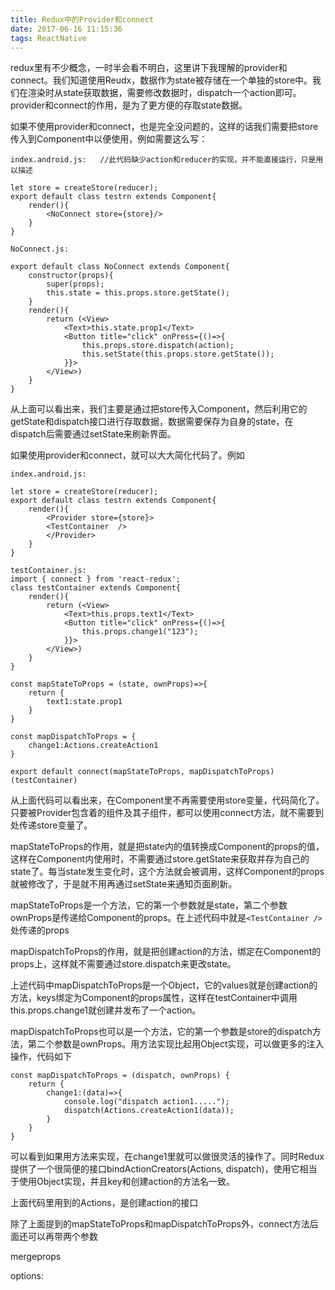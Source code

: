 ```yaml
---
title: Redux中的Provider和connect
date: 2017-06-16 11:15:36
tags: ReactNative
---
```


redux里有不少概念，一时半会看不明白，这里讲下我理解的provider和connect。我们知道使用Reudx，数据作为state被存储在一个单独的store中。我们在渲染时从state获取数据，需要修改数据时，dispatch一个action即可。provider和connect的作用，是为了更方便的存取state数据。

如果不使用provider和connect，也是完全没问题的，这样的话我们需要把store传入到Component中以便使用，例如需要这么写：

	index.android.js:	//此代码缺少action和reducer的实现，并不能直接运行，只是用以描述
	
	let store = createStore(reducer);
	export default class testrn extends Component{
		render(){
			<NoConnect store={store}/>
		}
	}

	NoConnect.js:

	export default class NoConnect extends Component{
		constructor(props){
			super(props);
			this.state = this.props.store.getState();
		}
		render(){
			return (<View>
				<Text>this.state.prop1</Text>
				<Button title="click" onPress={()=>{
					this.props.store.dispatch(action);
					this.setState(this.props.store.getState());
				}}>
			</View>)
		}
	}

从上面可以看出来，我们主要是通过把store传入Component，然后利用它的getState和dispatch接口进行存取数据，数据需要保存为自身的state，在dispatch后需要通过setState来刷新界面。

如果使用provider和connect，就可以大大简化代码了。例如

	index.android.js:

	let store = createStore(reducer);
	export default class testrn extends Component{
		render(){
			<Provider store={store}>
            <TestContainer  />
            </Provider>
		}
	}

	testContainer.js:
	import { connect } from 'react-redux';
	class testContainer extends Component{
		render(){
			return (<View>
				<Text>this.props.text1</Text>
				<Button title="click" onPress={()=>{
					this.props.change1("123");
				}}>
			</View>)
		}
	}

	const mapStateToProps = (state, ownProps)=>{
		return {
			text1:state.prop1
		}
	}

	const mapDispatchToProps = {
		change1:Actions.createAction1
	}

	export default connect(mapStateToProps, mapDispatchToProps)(testContainer)

从上面代码可以看出来，在Component里不再需要使用store变量，代码简化了。只要被Provider包含着的组件及其子组件，都可以使用connect方法，就不需要到处传递store变量了。

mapStateToProps的作用，就是把state内的值转换成Component的props的值，这样在Component内使用时，不需要通过store.getState来获取并存为自己的state了。每当state发生变化时，这个方法就会被调用，这样Component的props就被修改了，于是就不用再通过setState来通知页面刷新。

mapStateToProps是一个方法，它的第一个参数就是state，第二个参数ownProps是传递给Component的props。在上述代码中就是`<TestContainer />`处传递的props

mapDispatchToProps的作用，就是把创建action的方法，绑定在Component的props上，这样就不需要通过store.dispatch来更改state。

上述代码中mapDispatchToProps是一个Object，它的values就是创建action的方法，keys绑定为Component的props属性，这样在testContainer中调用this.props.change1就创建并发布了一个action。

mapDispatchToProps也可以是一个方法，它的第一个参数是store的dispatch方法，第二个参数是ownProps。用方法实现比起用Object实现，可以做更多的注入操作，代码如下

	const mapDispatchToProps = (dispatch, ownProps) {
		return {
			change1:(data)=>{
				console.log("dispatch action1.....");
				dispatch(Actions.createAction1(data));
			}
		}
	}

可以看到如果用方法来实现，在change1里就可以做很灵活的操作了。同时Redux提供了一个很简便的接口bindActionCreators(Actions, dispatch)，使用它相当于使用Object实现，并且key和创建action的方法名一致。

上面代码里用到的Actions，是创建action的接口

除了上面提到的mapStateToProps和mapDispatchToProps外，connect方法后面还可以再带两个参数

mergeprops

options: